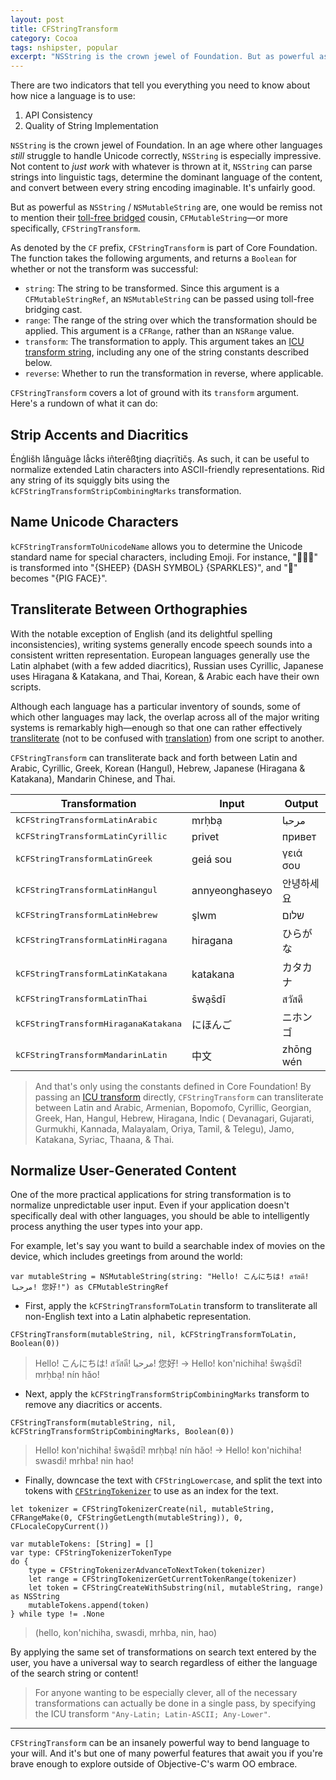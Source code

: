 ```yaml
---
layout: post
title: CFStringTransform
category: Cocoa
tags: nshipster, popular
excerpt: "NSString is the crown jewel of Foundation. But as powerful as it is, one would be remiss not to mention its toll-free bridged cousin, CFMutableString—or more specifically, CFStringTransform."
---
```


There are two indicators that tell you everything you need to know about how nice a language is to use:

1. API Consistency
2. Quality of String Implementation

`NSString` is the crown jewel of Foundation. In an age where other languages _still_ struggle to handle Unicode correctly, `NSString` is especially impressive. Not content to _just work_ with whatever is thrown at it, `NSString` can parse strings into linguistic tags, determine the dominant language of the content, and convert between every string encoding imaginable. It's unfairly good.

But as powerful as `NSString` / `NSMutableString` are, one would be remiss not to mention their [toll-free bridged](http://developer.apple.com/library/ios/#documentation/CoreFoundation/Conceptual/CFDesignConcepts/Articles/tollFreeBridgedTypes.html) cousin, `CFMutableString`—or more specifically, `CFStringTransform`.

As denoted by the `CF` prefix, `CFStringTransform` is part of Core Foundation. The function takes the following arguments, and returns a `Boolean` for whether or not the transform was successful:

- `string`: The string to be transformed. Since this argument is a `CFMutableStringRef`, an `NSMutableString` can be passed using toll-free bridging cast.
- `range`: The range of the string over which the transformation should be applied. This argument is a `CFRange`, rather than an `NSRange` value.
- `transform`: The transformation to apply. This argument takes an [ICU transform string](http://userguide.icu-project.org/transforms/general), including any one of the string constants described below.
- `reverse`: Whether to run the transformation in reverse, where applicable.

`CFStringTransform` covers a lot of ground with its `transform` argument. Here's a rundown of what it can do:

## Strip Accents and Diacritics

Énġlišh långuãge lẳcks iñterêßţing diaçrïtičş. As such, it can be useful to normalize extended Latin characters into ASCII-friendly representations. Rid any string of its squiggly bits using the `kCFStringTransformStripCombiningMarks` transformation.

## Name Unicode Characters

`kCFStringTransformToUnicodeName` allows you to determine the Unicode standard name for special characters, including Emoji. For instance, "🐑💨✨" is transformed into "{SHEEP} {DASH SYMBOL} {SPARKLES}", and "🐷" becomes "{PIG FACE}".

## Transliterate Between Orthographies

With the notable exception of English (and its delightful spelling inconsistencies), writing systems generally encode speech sounds into a consistent written representation. European languages generally use the Latin alphabet (with a few added diacritics), Russian uses Cyrillic, Japanese uses Hiragana & Katakana, and Thai, Korean, & Arabic each have their own scripts.

Although each language has a particular inventory of sounds, some of which other languages may lack, the overlap across all of the major writing systems is remarkably high—enough so that one can rather effectively [transliterate](http://en.wikipedia.org/wiki/Transliteration) (not to be confused with [translation](http://en.wikipedia.org/wiki/Translation)) from one script to another.

`CFStringTransform` can transliterate back and forth between Latin and Arabic, Cyrillic, Greek, Korean (Hangul), Hebrew, Japanese (Hiragana & Katakana), Mandarin Chinese, and Thai.

<table>
  <thead>
    <tr>
      <th>Transformation</th>
      <th>Input</th>
      <th>Output</th>
    </tr>
  </thead>
  <tbody>
    <tr>
      <td><tt>kCFStringTransformLatinArabic</tt></td>
      <td>mrḥbạ</td>
      <td>مرحبا</td>
    </tr>
    <tr>
      <td><tt>kCFStringTransformLatinCyrillic</tt></td>
      <td>privet</td>
      <td>привет</td>
    </tr>
    <tr>
      <td><tt>kCFStringTransformLatinGreek</tt></td>
      <td>geiá sou</td>
      <td>γειά σου</td>
    </tr>
    <tr>
      <td><tt>kCFStringTransformLatinHangul</tt></td>
      <td>annyeonghaseyo</td>
      <td>안녕하세요</td>
    </tr>
    <tr>
      <td><tt>kCFStringTransformLatinHebrew</tt></td>
      <td>şlwm</td>
      <td>שלום</td>
    </tr>
    <tr>
      <td><tt>kCFStringTransformLatinHiragana</tt></td>
      <td>hiragana</td>
      <td>ひらがな</td>
    </tr>
    <tr>
      <td><tt>kCFStringTransformLatinKatakana</tt></td>
      <td>katakana</td>
      <td>カタカナ</td>
    </tr>
    <tr>
      <td><tt>kCFStringTransformLatinThai</tt></td>
      <td>s̄wạs̄dī</td>
      <td>สวัสดี</td>
    </tr>
    <tr>
      <td><tt>kCFStringTransformHiraganaKatakana</tt></td>
      <td>にほんご</td>
      <td>ニホンゴ</td>
    </tr>
    <tr>
      <td><tt>kCFStringTransformMandarinLatin</tt></td>
      <td>中文</td>
      <td>zhōng wén</td>
    </tr>
  </tbody>
</table>

> And that's only using the constants defined in Core Foundation! By passing an [ICU transform](http://userguide.icu-project.org/transforms/general#TOC-ICU-Transliterators) directly, `CFStringTransform` can transliterate between Latin and Arabic, Armenian, Bopomofo, Cyrillic, Georgian, Greek, Han, Hangul, Hebrew, Hiragana, Indic ( Devanagari, Gujarati, Gurmukhi, Kannada, Malayalam, Oriya, Tamil, & Telegu), Jamo, Katakana, Syriac, Thaana, & Thai.

## Normalize User-Generated Content

One of the more practical applications for string transformation is to normalize unpredictable user input. Even if your application doesn't specifically deal with other languages, you should be able to intelligently process anything the user types into your app.

For example, let's say you want to build a searchable index of movies on the device, which includes greetings from around the world:

~~~{swift}
var mutableString = NSMutableString(string: "Hello! こんにちは! สวัสดี! مرحبا! 您好!") as CFMutableStringRef
~~~

- First, apply the `kCFStringTransformToLatin` transform to transliterate all non-English text into a Latin alphabetic representation.

~~~{swift}
CFStringTransform(mutableString, nil, kCFStringTransformToLatin, Boolean(0))
~~~

> Hello! こんにちは! สวัสดี! مرحبا! 您好! →
> Hello! kon'nichiha! s̄wạs̄dī! mrḥbạ! nín hǎo!

- Next, apply the `kCFStringTransformStripCombiningMarks` transform to remove any diacritics or accents.

~~~{swift}
CFStringTransform(mutableString, nil, kCFStringTransformStripCombiningMarks, Boolean(0))
~~~

> Hello! kon'nichiha! s̄wạs̄dī! mrḥbạ! nín hǎo! →
> Hello! kon'nichiha! swasdi! mrhba! nin hao!

- Finally, downcase the text with `CFStringLowercase`, and split the text into tokens with [`CFStringTokenizer`](https://developer.apple.com/library/mac/#documentation/CoreFoundation/Reference/CFStringTokenizerRef/Reference/reference.html) to use as an index for the text.

~~~{swift}
let tokenizer = CFStringTokenizerCreate(nil, mutableString, CFRangeMake(0, CFStringGetLength(mutableString)), 0, CFLocaleCopyCurrent())

var mutableTokens: [String] = []
var type: CFStringTokenizerTokenType
do {
    type = CFStringTokenizerAdvanceToNextToken(tokenizer)
    let range = CFStringTokenizerGetCurrentTokenRange(tokenizer)
    let token = CFStringCreateWithSubstring(nil, mutableString, range) as NSString
    mutableTokens.append(token)
} while type != .None
~~~

> (hello, kon'nichiha, swasdi, mrhba, nin, hao)

By applying the same set of transformations on search text entered by the user, you have a universal way to search regardless of either the language of the search string or content!

> For anyone wanting to be especially clever, all of the necessary transformations can actually be done in a single pass, by specifying the ICU transform `"Any-Latin; Latin-ASCII; Any-Lower"`.

* * *

`CFStringTransform` can be an insanely powerful way to bend language to your will. And it's but one of many powerful features that await you if you're brave enough to explore outside of Objective-C's warm OO embrace.
